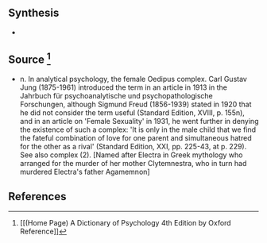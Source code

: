 ## Synthesis
- 
## Source [^1]
- n. In analytical psychology, the female Oedipus complex. Carl Gustav Jung (1875-1961) introduced the term in an article in 1913 in the Jahrbuch für psychoanalytische und psychopathologische Forschungen, although Sigmund Freud (1856-1939) stated in 1920 that he did not consider the term useful (Standard Edition, XVIII, p. 155n), and in an article on 'Female Sexuality' in 1931, he went further in denying the existence of such a complex: 'It is only in the male child that we find the fateful combination of love for one parent and simultaneous hatred for the other as a rival' (Standard Edition, XXI, pp. 225-43, at p. 229). See also complex (2). \[Named after Electra in Greek mythology who arranged for the murder of her mother Clytemnestra, who in turn had murdered Electra's father Agamemnon]
## References

[^1]: [[(Home Page) A Dictionary of Psychology 4th Edition by Oxford Reference]]